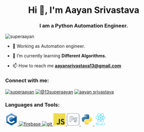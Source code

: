 <h1 align="center">Hi 👋, I'm Aayan Srivastava</h1>
<h3 align="center">I am a Python Automation Engineer.</h3>

<p align="left"> <img src="https://komarev.com/ghpvc/?username=superaayan&label=profile views&color=0e75b6&style=flat" alt="superaayan" /> </p>

- 🌱 Working as Automation engineer.
  
- 🌱 I’m currently learning **Different Algorithms.**

- 📫 How to reach me **aayansrivastava13@gmail.com**

<h3 align="left">Connect with me:</h3>
<p align="left">
<a href="https://dev.to/superaayan" target="blank"><img align="center" src="https://cdn.jsdelivr.net/npm/simple-icons@3.0.1/icons/dev-dot-to.svg" alt="superaayan" height="30" width="40" /></a>
<a href="https://twitter.com/@13superaayan" target="blank"><img align="center" src="https://raw.githubusercontent.com/rahuldkjain/github-profile-readme-generator/master/src/images/icons/Social/twitter.svg" alt="@13superaayan" height="30" width="40" /></a>
<a href="https://linkedin.com/in/aayan srivastava" target="blank"><img align="center" src="https://raw.githubusercontent.com/rahuldkjain/github-profile-readme-generator/master/src/images/icons/Social/linked-in-alt.svg" alt="aayan srivastava" height="30" width="40" /></a>
</p>

<h3 align="left">Languages and Tools:</h3>
<p align="left"> <a href="https://www.cprogramming.com/" target="_blank"> <img src="https://raw.githubusercontent.com/devicons/devicon/master/icons/c/c-original.svg" alt="c" width="40" height="40"/> </a> <a href="https://firebase.google.com/" target="_blank"> <img src="https://www.vectorlogo.zone/logos/firebase/firebase-icon.svg" alt="firebase" width="40" height="40"/> </a> <a href="https://git-scm.com/" target="_blank"> <img src="https://www.vectorlogo.zone/logos/git-scm/git-scm-icon.svg" alt="git" width="40" height="40"/> </a> <a href="https://developer.mozilla.org/en-US/docs/Web/JavaScript" target="_blank"> <img src="https://raw.githubusercontent.com/devicons/devicon/master/icons/javascript/javascript-original.svg" alt="javascript" width="40" height="40"/> </a> <a href="https://www.photoshop.com/en" target="_blank"> <img src="https://raw.githubusercontent.com/devicons/devicon/master/icons/photoshop/photoshop-line.svg" alt="photoshop" width="40" height="40"/> </a> <a href="https://www.python.org" target="_blank"> <img src="https://raw.githubusercontent.com/devicons/devicon/master/icons/python/python-original.svg" alt="python" width="40" height="40"/> </a> <a href="https://reactjs.org/" target="_blank"> <img src="https://raw.githubusercontent.com/devicons/devicon/master/icons/react/react-original-wordmark.svg" alt="react" width="40" height="40"/> </a> </p>
